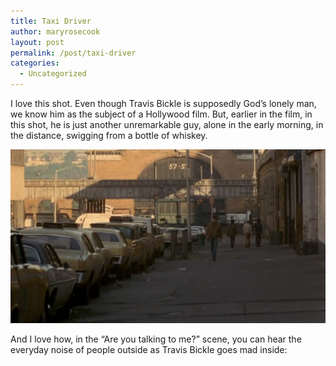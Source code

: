 ```yaml
---
title: Taxi Driver
author: maryrosecook
layout: post
permalink: /post/taxi-driver
categories:
  - Uncategorized
---
```

I love this shot. Even though Travis Bickle is supposedly God&#8217;s lonely man, we know him as the subject of a Hollywood film. But, earlier in the film, in this shot, he is just another unremarkable guy, alone in the early morning, in the distance, swigging from a bottle of whiskey.

<img src='/images/tumblr_m3ta5bXlv81qz6zz3.png' width=600 />

And I love how, in the &#8220;Are you talking to me?&#8221; scene, you can hear the everyday noise of people outside as Travis Bickle goes mad inside: